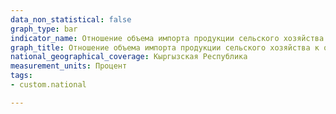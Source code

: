 ```yaml
---
data_non_statistical: false
graph_type: bar
indicator_name: Отношение объема импорта продукции сельского хозяйства к объему производства в республике
graph_title: Отношение объема импорта продукции сельского хозяйства к объему производства в республике
national_geographical_coverage: Кыргызская Республика
measurement_units: Процент
tags:
- custom.national

---
```


